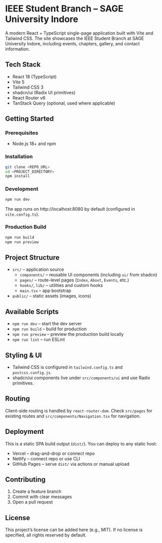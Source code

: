 # IEEE Student Branch – SAGE University Indore

A modern React + TypeScript single-page application built with Vite and Tailwind CSS. The site showcases the IEEE Student Branch at SAGE University Indore, including events, chapters, gallery, and contact information.

## Tech Stack

- React 18 (TypeScript)
- Vite 5
- Tailwind CSS 3
- shadcn/ui (Radix UI primitives)
- React Router v6
- TanStack Query (optional, used where applicable)

## Getting Started

### Prerequisites

- Node.js 18+ and npm

### Installation

```sh
git clone <REPO_URL>
cd <PROJECT_DIRECTORY>
npm install
```

### Development

```sh
npm run dev
```

The app runs on http://localhost:8080 by default (configured in `vite.config.ts`).

### Production Build

```sh
npm run build
npm run preview
```

## Project Structure

- `src/` – application source
  - `components/` – reusable UI components (including `ui/` from shadcn)
  - `pages/` – route-level pages (`Index`, `About`, `Events`, etc.)
  - `hooks/`, `lib/` – utilities and custom hooks
  - `main.tsx` – app bootstrap
- `public/` – static assets (images, icons)

## Available Scripts

- `npm run dev` – start the dev server
- `npm run build` – build for production
- `npm run preview` – preview the production build locally
- `npm run lint` – run ESLint

## Styling & UI

- Tailwind CSS is configured in `tailwind.config.ts` and `postcss.config.js`.
- shadcn/ui components live under `src/components/ui` and use Radix primitives.

## Routing

Client-side routing is handled by `react-router-dom`. Check `src/pages` for existing routes and `src/components/Navigation.tsx` for navigation.

## Deployment

This is a static SPA build output (`dist/`). You can deploy to any static host:

- Vercel – drag-and-drop or connect repo
- Netlify – connect repo or use CLI
- GitHub Pages – serve `dist/` via actions or manual upload

## Contributing

1. Create a feature branch
2. Commit with clear messages
3. Open a pull request

## License

This project’s license can be added here (e.g., MIT). If no license is specified, all rights reserved by default.
